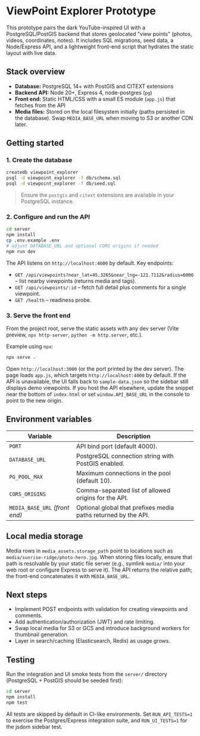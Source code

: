 # ViewPoint Explorer Prototype

This prototype pairs the dark YouTube-inspired UI with a PostgreSQL/PostGIS backend that stores geolocated "view points" (photos, videos, coordinates, notes). It includes SQL migrations, seed data, a Node/Express API, and a lightweight front-end script that hydrates the static layout with live data.

## Stack overview

- **Database:** PostgreSQL 14+ with PostGIS and CITEXT extensions
- **Backend API:** Node 20+, Express 4, node-postgres (`pg`)
- **Front end:** Static HTML/CSS with a small ES module (`app.js`) that fetches from the API
- **Media files:** Stored on the local filesystem initially (paths persisted in the database). Swap `MEDIA_BASE_URL` when moving to S3 or another CDN later.

## Getting started

### 1. Create the database

```bash
createdb viewpoint_explorer
psql -d viewpoint_explorer -f db/schema.sql
psql -d viewpoint_explorer -f db/seed.sql
```

> Ensure the `postgis` and `citext` extensions are available in your PostgreSQL instance.

### 2. Configure and run the API

```bash
cd server
npm install
cp .env.example .env
# adjust DATABASE_URL and optional CORS origins if needed
npm run dev
```

The API listens on `http://localhost:4000` by default. Key endpoints:

- `GET /api/viewpoints?near_lat=45.3265&near_lng=-121.7112&radius=6000` – list nearby viewpoints (returns media and tags).
- `GET /api/viewpoints/:id` – fetch full detail plus comments for a single viewpoint.
- `GET /health` – readiness probe.

### 3. Serve the front end

From the project root, serve the static assets with any dev server (Vite preview, `npx http-server`, `python -m http.server`, etc.).

Example using `npx`:

```bash
npx serve .
```

Open `http://localhost:3000` (or the port printed by the dev server). The page loads `app.js`, which targets `http://localhost:4000` by default. If the API is unavailable, the UI falls back to `sample-data.json` so the sidebar still displays demo viewpoints.
If you host the API elsewhere, update the snippet near the bottom of `index.html` or set `window.API_BASE_URL` in the console to point to the new origin.

## Environment variables

| Variable | Description |
| --- | --- |
| `PORT` | API bind port (default 4000). |
| `DATABASE_URL` | PostgreSQL connection string with PostGIS enabled. |
| `PG_POOL_MAX` | Maximum connections in the pool (default 10). |
| `CORS_ORIGINS` | Comma-separated list of allowed origins for the API. |
| `MEDIA_BASE_URL` *(front end)* | Optional global that prefixes media paths returned by the API. |

## Local media storage

Media rows in `media_assets.storage_path` point to locations such as `media/sunrise-ridge/photo-hero.jpg`. When storing files locally, ensure that path is resolvable by your static file server (e.g., symlink `media/` into your web root or configure Express to serve it). The API returns the relative path; the front-end concatenates it with `MEDIA_BASE_URL`.

## Next steps

- Implement POST endpoints with validation for creating viewpoints and comments.
- Add authentication/authorization (JWT) and rate limiting.
- Swap local media for S3 or GCS and introduce background workers for thumbnail generation.
- Layer in search/caching (Elasticsearch, Redis) as usage grows.

## Testing

Run the integration and UI smoke tests from the `server/` directory (PostgreSQL + PostGIS should be seeded first):

```bash
cd server
npm install
npm test
```

All tests are skipped by default in CI-like environments. Set `RUN_API_TESTS=1` to exercise the Postgres/Express integration suite, and `RUN_UI_TESTS=1` for the jsdom sidebar test.
